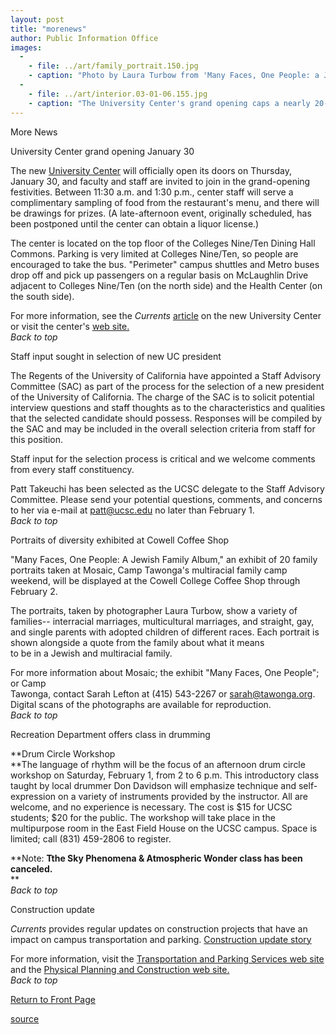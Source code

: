 ```yaml
---
layout: post
title: "morenews"
author: Public Information Office
images:
  -
    - file: ../art/family_portrait.150.jpg
    - caption: "Photo by Laura Turbow from 'Many Faces, One People: a Jewish Family Album,' on display at Cowell Coffee Shop"
  -
    - file: ../art/interior.03-01-06.155.jpg
    - caption: "The University Center's grand opening caps a nearly 20-year campaign for a campus gathering place. Photo: Karen Kroslowitz"
---
```


More News

University Center grand opening January 30  

The new [University Center][1] will officially open its doors on Thursday, January 30, and faculty and staff are invited to join in the grand-opening festivities. Between 11:30 a.m. and 1:30 p.m., center staff will serve a complimentary sampling of food from the restaurant's menu, and there will be drawings for prizes. (A late-afternoon event, originally scheduled, has been postponed until the center can obtain a liquor license.)

The center is located on the top floor of the Colleges Nine/Ten Dining Hall Commons. Parking is very limited at Colleges Nine/Ten, so people are encouraged to take the bus. "Perimeter" campus shuttles and Metro buses drop off and pick up passengers on a regular basis on McLaughlin Drive adjacent to Colleges Nine/Ten (on the north side) and the Health Center (on the south side).

For more information, see the _Currents_ [article][2] on the new University Center or visit the center's [web site.][1]  
_Back to top_   

Staff input sought in selection of new UC president

The Regents of the University of California have appointed a Staff Advisory Committee (SAC) as part of the process for the selection of a new president of the University of California. The charge of the SAC is to solicit potential interview questions and staff thoughts as to the characteristics and qualities that the selected candidate should possess. Responses will be compiled by the SAC and may be included in the overall selection criteria from staff for this position.   

Staff input for the selection process is critical and we welcome comments from every staff constituency.   

Patt Takeuchi has been selected as the UCSC delegate to the Staff Advisory Committee. Please send your potential questions, comments, and concerns to her via e-mail at [patt@ucsc.edu][3] no later than February 1.  
_Back to top_

Portraits of diversity exhibited at Cowell Coffee Shop

"Many Faces, One People: A Jewish Family Album," an exhibit of 20 family portraits taken at Mosaic, Camp Tawonga's multiracial family camp weekend, will be displayed at the Cowell College Coffee Shop through February 2.

The portraits, taken by photographer Laura Turbow, show a variety of families-- interracial marriages, multicultural marriages, and straight, gay, and single parents with adopted children of different races. Each portrait is shown alongside a quote from the family about what it means  
to be in a Jewish and multiracial family.  

For more information about Mosaic; the exhibit "Many Faces, One People"; or Camp  
Tawonga, contact Sarah Lefton at (415) 543-2267 or sarah@tawonga.org. Digital scans of the photographs are available for reproduction.  
_Back to top_   

Recreation Department offers class in drumming

**Drum Circle Workshop  
**The language of rhythm will be the focus of an afternoon drum circle workshop on Saturday, February 1, from 2 to 6 p.m. This introductory class taught by local drummer Don Davidson will emphasize technique and self-expression on a variety of instruments provided by the instructor. All are welcome, and no experience is necessary. The cost is $15 for UCSC students; $20 for the public. The workshop will take place in the multipurpose room in the East Field House on the UCSC campus. Space is limited; call (831) 459-2806 to register.

**Note: **Tthe Sky Phenomena & Atmospheric Wonder class has been canceled.**  
**  
_Back to top_

Construction update

_Currents_ provides regular updates on construction projects that have an impact on campus transportation and parking. [Construction update story][4]

For more information, visit the [Transportation and Parking Services web site][5] and the [Physical Planning and Construction web site.  
][6]_Back to top_

[Return to Front Page][7]  

[1]: http://ucenter.ucsc.edu/
[2]: http://www.ucsc.edu/currents/02-03/01-06/center.html
[3]: mailto:patt@ucsc.edu
[4]: ../../construction.html
[5]: http://www2.ucsc.edu/taps/
[6]: http://www2.ucsc.edu/ppc/
[7]: http://currents.ucsc.edu/

[source](http://www1.ucsc.edu/currents/02-03/01-27/morenews.html "Permalink to morenews")
